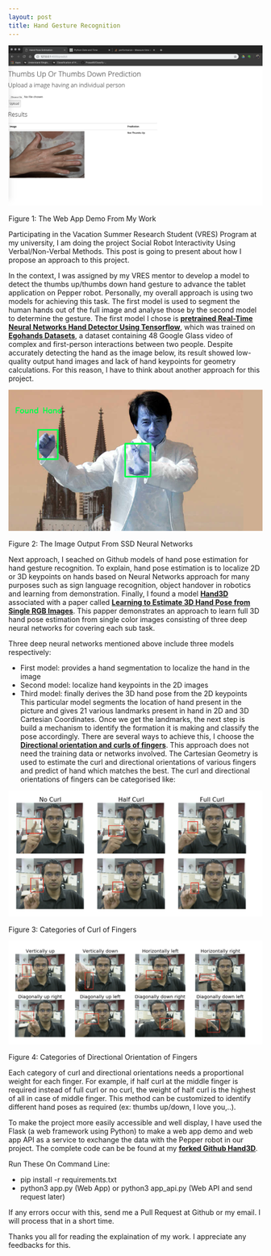 ```yaml
---
layout: post
title: Hand Gesture Recognition 
---
```


![Web App Demo Hand Gesture](/images/hand-gesture.png)

Figure 1: The Web App Demo From My Work

Participating in the Vacation Summer Research Student (VRES) Program at my university, I am doing the project Social Robot Interactivity Using Verbal/Non-Verbal Methods. This post is going to present about how I propose an approach to this project.

In the context, I was assigned by my VRES mentor to develop a model to detect the thumbs up/thumbs down hand gesture to advance the tablet application on Pepper robot. Personally, my overall approach is using two models for achieving this task. The first model is used to segment the human hands out of the full image and analyse those by the second model to determine the gesture. The first model I chose is **[pretrained Real-Time Neural Networks Hand Detector Using Tensorflow](https://github.com/victordibia/handtracking)**, which was trained on **[Egohands Datasets](http://vision.soic.indiana.edu/projects/egohands/)**, a dataset containing 48 Google Glass video of complex and  first-person interactions between two people. Despite accurately detecting the hand as the image below, its result showed low-quality output hand images and lack of hand keypoints for geometry calculations. For this reason, I have to think about another approach for this project. 

![Hand Detected By SSD Neural Networks](/images/handtracking-jackie-chan.png)

Figure 2: The Image Output From SSD Neural Networks

Next approach, I seached on Github models of hand pose estimation for hand gesture recognition. To explain, hand pose estimation is to localize 2D or 3D keypoints on hands based on Neural Networks approach for many purposes such as sign language recognition, object handover in robotics and learning from demonstration. Finally, I found a model **[Hand3D](https://github.com/lmb-freiburg/hand3d)** associated with a paper called **[Learning to Estimate 3D Hand Pose from Single RGB Images](https://arxiv.org/abs/1705.01389)**. This papper demonstrates an approach to learn full 3D hand pose estimation from single color images consisting of three deep neural networks for covering each sub task.

Three deep neural networks mentioned above include three models respectively:
- First model: provides a hand segmentation to localize the hand in the image
- Second model: localize hand keypoints in the 2D images
- Third model: finally derives the 3D hand pose from the 2D keypoints
This particular model segments the location of hand present in the picture and gives 21 various landmarks present in hand in 2D and 3D Cartesian Coordinates. Once we get the landmarks, the next step is build a mechanism to identify the formation it is making and classify the pose accordingly. There are several ways to achieve this, I choose the **[Directional orientation and curls of fingers](https://github.com/Prasad9/Classify-HandGesturePose)**. This approach does not need the training data or networks involved. The Cartesian Geometry is used to estimate the curl and directional orientations of various fingers and predict of hand which matches the best. The curl and directional orientations of fingers can be categorised like: 

![Curl of Finger](/images/curl-finger.png)

Figure 3: Categories of Curl of Fingers 

![Directional Orientations](/images/oriented-finger.png)

Figure 4: Categories of Directional Orientation of Fingers

Each category of curl and directional orientations needs a proportional weight for each finger. For example, if half curl at the middle finger is required instead of full curl or no curl, the weight of half curl is the highest of all in case of middle finger. This method can be customized to identify different hand poses as required (ex: thumbs up/down, I love you,..). 

To make the project more easily accessible and well display, I have used the Flask (a web framework using Python) to make a web app demo and web app API as a service to exchange the data with the Pepper robot in our project. The complete code can be be found at my **[forked Github Hand3D](https://github.com/tranquanghuy0801/hand3d)**. 

Run These On Command Line: 
- pip install -r requirements.txt
- python3 app.py (Web App) or python3 app_api.py (Web API and send request later)

If any errors occur with this, send me a Pull Request at Github or my email. I will process that in a short time. 

Thanks you all for reading the explaination of my work. I appreciate any feedbacks for this.



